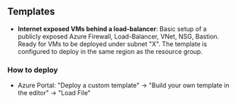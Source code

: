 ## Templates

- **Internet exposed VMs behind a load-balancer**: Basic setup of a publicly exposed Azure Firewall, Load-Balancer, VNet, NSG, Bastion. Ready for VMs to be deployed under subnet "X". The template is configured to deploy in the same region as the resource group.

### How to deploy
- Azure Portal: "Deploy a custom template" -> "Build your own template in the editor" -> "Load File"
